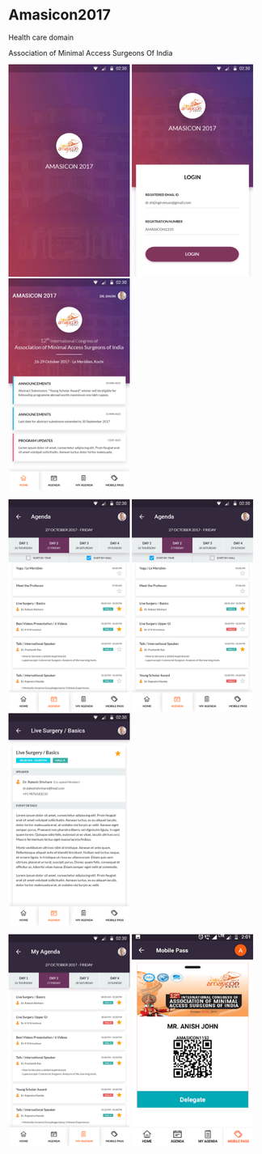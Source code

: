 # Amasicon2017
Health care domain

Association of Minimal Access Surgeons Of India


<img src="https://github.com/raheez/Amasicon2017/blob/master/1-splash.png" width="240" height="420">  <img src="https://github.com/raheez/Amasicon2017/blob/master/2-login.png" width="240" height="420"> <img src="https://github.com/raheez/Amasicon2017/blob/master/3-dashboard.png" width="240" height="420">

<img src="https://github.com/raheez/Amasicon2017/blob/master/4-agenda.png" width="240" height="420">  <img src="https://github.com/raheez/Amasicon2017/blob/master/5-agenda2.png" width="240" height="420"> <img src="https://github.com/raheez/Amasicon2017/blob/master/6-agenda_details.png" width="240" height="420">

<img src="https://github.com/raheez/Amasicon2017/blob/master/7-my_agenda.png" width="240" height="420"> <img src="https://github.com/raheez/Amasicon2017/blob/master/8-mobile_pass.png" width="240" height="420">

